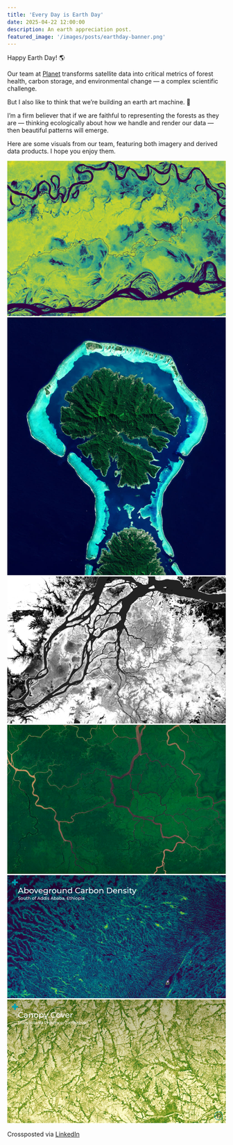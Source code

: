 ```yaml
---
title: 'Every Day is Earth Day'
date: 2025-04-22 12:00:00
description: An earth appreciation post.
featured_image: '/images/posts/earthday-banner.png'
---
```


Happy Earth Day! 🌎

Our team at [Planet](https://www.planet.com) transforms satellite data into critical metrics of forest health, carbon storage, and environmental change — a complex scientific challenge.

But I also like to think that we’re building an earth art machine. 🎨

I’m a firm believer that if we are faithful to representing the forests as they are — thinking ecologically about how we handle and render our data — then beautiful patterns will emerge. 

Here are some visuals from our team, featuring both imagery and derived data products. I hope you enjoy them.

<div class="gallery" data-columns="2">
    <img src="/images/posts/earthday-amazon.png">
    <img src="/images/posts/earthday-tahaa.jpg">
    <img src="/images/posts/earthday-amazon-structure.png">
    <img src="/images/posts/earthday-tropics.png">
    <img src="/images/posts/earthday-addis.png">
    <img src="/images/posts/earthday-zimbabwe.png">
</div>

Crossposted via [LinkedIn](https://www.linkedin.com/feed/update/urn:li:activity:7320561258682888192/)